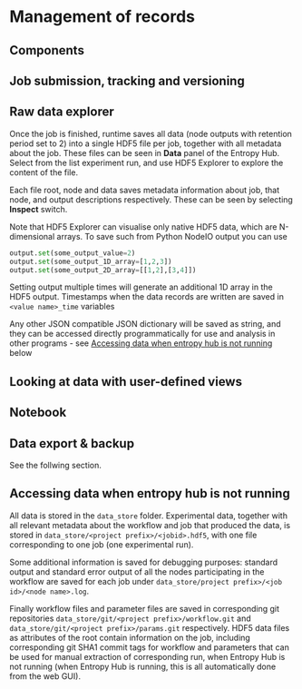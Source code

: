 # Management of records

## Components

## Job submission, tracking and versioning

## Raw data explorer

Once the job is finished, runtime saves all data (node outputs with retention
period set to 2) into a single HDF5 file per job, together with all metadata
about the job. These files can be seen in **Data** panel of the Entropy Hub.
Select from the list experiment run, and use HDF5 Explorer to explore the
content of the file.

Each file root, node and data saves metadata information about job, that node,
and output descriptions respectively. These can be seen by selecting **Inspect**
switch.

Note that HDF5 Explorer can visualise only native HDF5 data, which are
N-dimensional arrays. To save such from Python NodeIO output you can use

```python
output.set(some_output_value=2)
output.set(some_output_1D_array=[1,2,3])
output.set(some_output_2D_array=[[1,2],[3,4]])
```

Setting output multiple times will generate an additional 1D array in the HDF5
output. Timestamps when the data records are written are saved in
`<value name>_time` variables

Any other JSON compatible JSON dictionary will be saved as string, and they can
be accessed directly programmatically for use and analysis in other programs -
see
[Accessing data when entropy hub is not running](#accessing-data-when-entropy-hub-is-not-running)
below

## Looking at data with user-defined views

## Notebook

## Data export & backup

See the follwing section.

## Accessing data when entropy hub is not running

All data is stored in the `data_store` folder. Experimental data, together with
all relevant metadata about the workflow and job that produced the data, is
stored in `data_store/<project prefix>/<jobid>.hdf5`, with one file
corresponding to one job (one experimental run).

Some additional information is saved for debugging purposes: standard output and
standard error output of all the nodes participating in the workflow are saved
for each job under `data_store/project prefix>/<job id>/<node name>.log`.

Finally workflow files and parameter files are saved in corresponding git
repositories `data_store/git/<project prefix>/workflow.git` and
`data_store/git/<project prefix>/params.git` respectively. HDF5 data files as
attributes of the root contain information on the job, including corresponding
git SHA1 commit tags for workflow and parameters that can be used for manual
extraction of corresponding run, when Entropy Hub is not running (when Entropy
Hub is running, this is all automatically done from the web GUI).
